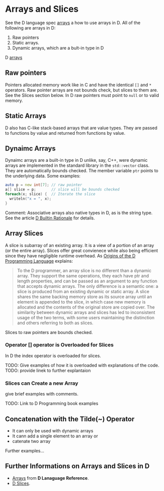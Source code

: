 # Arrays and Slices

See the D language spec [arrays](https://dlang.org/spec/arrays.html) a how to use arrays in D. All of the following are arrays in D:

1. Raw pointers
2. Static arrays. 
3. Dynamic arrays, which are a bult-in type in D 

 D [arrays](https://dlang.org/spec/arrays.html) 

## Raw pointers

Pointers allocated memory work like in C and have the identical `[]`  and `*` operators. Raw pointer arrays are not bounds check, but slices to them are. See the Slices section below. In D raw pointers must point to `null` or to valid memory. 

## Static Arrays

D also has C-like stack-based arrays that are value types. They are passed to functions by value and returned from functions by value.

## Dynaimc Arrays
 
Dynaimc arrays are a built-in type in D unlike, say, C++, were dynamic arrays are implemented in the standard library in the `std::vector` class. They are automatically bounds checked. The member variable `ptr` points to the underlying data. Some examples:

```d
auto p = new int[7]; // raw pointer 
a[] slice = p;       // slice will be bounds checked
foreach(x; slice) {  // Iterate the slice
  writeln("x = ", x);
} 
```

Comment: Associative arrays also native types in D, as is the string type. See the article [D Builtin Rationale](https://dlang.org/articles/builtin.html) for details. 

## Array Slices

A slice is subarray of an existing array. It is a view of a portion of an array (or the entire array). Slices offer great convienece while also being efficient since they have negligible runtime overhead. As [Origins of the D Programming Language](https://dl.acm.org/doi/pdf/10.1145/3386323) explains:

> To the D programmer, an array slice is no different than a dynamic array. They support the same operations, they each have ptr and length properties, and can be passed as an argument to any function that accepts dynamic arrays.
> The only difference is a semantic one: a slice is produced from an existing dynamic or static array. A slice shares the same backing memory store as its source array until an element is appended to the slice, in which case new
> memory is allocated and the contents of the original store are copied over. The similarity between dynamic arrays and slices has led to inconsistent usage of the two terms, with some users maintaining the distinction and others
> referring to both as slices.

Slices to raw pointers are bounds checked. 

### Operator [] operator is Overloaded for Slices

In D the index operator is overloaded for slices. 

TODO: Give examples of how it is overloaded with explanations of the code.
TODO: provide linek to further explantaion

### Slices can Create a new Array

give brief examples with comments.

TODO: Link to D Programming book examples
## Concatenation with the Tilde(~) Operator

* It can only be used with dynamic arrays
* It cann add a single element to an array or
* catenate two array

Further examples...

## Further Informations on Arrays and Slices in D

* [Arrays](https://dlang.org/spec/arrays.html) from **D Lanaguage Reference**.
* [D Slices](https://dlang.org/articles/d-array-article.html).

